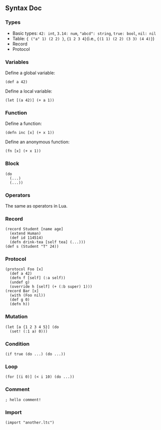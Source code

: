 ## Syntax Doc

### Types
- Basic types: `42: int`, `3.14: num`, `"abcd": string`, `true: bool`, `nil: nil`
- Table: `{ ("a" 1) (2 2) }`, `{1 2 3 4}`(i.e., `{(1 1) (2 2) (3 3) (4 4)}`)
- Record
- Protocol

### Variables
Define a global variable:
```
(def a 42)
```

Define a local variable:
```
(let [(a 42)] (+ a 1))
```

### Function
Define a function:
```
(defn inc [x] (+ x 1))
```

Define an anonymous function:
```
(fn [x] (+ x 1))
```

### Block
```
(do
  (...)
  (...))
```

### Operators
The same as operators in Lua.

### Record
```
(record Student [name age]
  (extend Human)
  (def id 114514)
  (defn drink-tea [self tea] (...)))
(def s (Student "T" 24))
```

### Protocol
```
(protocol Foo [x]
  (def a 42)
  (defn f [self] (:a self))
  (undef g)
  (override h [self] (+ (:b super) 1)))
(record Bar [x]
  (with (Foo nil))
  (def g 0)
  (defn h))
```

### Mutation
```
(let [a {1 2 3 4 5}] (do
  (set! (:1 a) 0)))
```

### Condition
```
(if true (do ...) (do ...))
```

### Loop
```
(for [(i 0)] (< i 10) (do ...))
```

### Comment
```
; hello comment!
```

### Import
```
(import "another.ltc")
```
